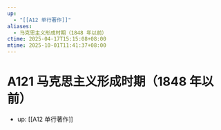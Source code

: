 ```yaml
---
up:
  - "[[A12 单行著作]]"
aliases:
  - 马克思主义形成时期（1848 年以前）
ctime: 2025-04-17T15:15:08+08:00
mtime: 2025-10-01T11:41:37+08:00
---
```


# A121 马克思主义形成时期（1848 年以前）

- up: [[A12 单行著作]]
